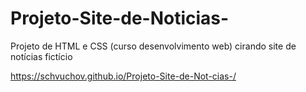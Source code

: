 # Projeto-Site-de-Noticias-
Projeto de HTML e CSS (curso desenvolvimento web) cirando site de notícias fictício 

https://schvuchov.github.io/Projeto-Site-de-Not-cias-/
